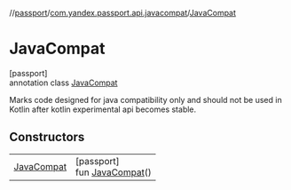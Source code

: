 //[passport](../../../index.md)/[com.yandex.passport.api.javacompat](../index.md)/[JavaCompat](index.md)

# JavaCompat

[passport]\
annotation class [JavaCompat](index.md)

Marks code designed for java compatibility only and should not be used in Kotlin after kotlin experimental api becomes stable.

## Constructors

| | |
|---|---|
| [JavaCompat](-java-compat.md) | [passport]<br>fun [JavaCompat](-java-compat.md)() |

